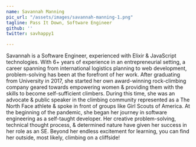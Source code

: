 ```yaml
---
name: Savannah Manning
pic_url: "/assets/images/savannah-manning-1.png"
tagline: Pass It Down, Software Engineer
github: ''
twitter: savhappy1

---
```

Savannah is a Software Engineer, experienced with Elixir & JavaScript technologies. With 6+ years of experience in an entrepreneurial setting, a career spanning from international logistics planning to web development, problem-solving has been at the forefront of her work. After graduating from University in 2017, she started her own award-winning rock-climbing company geared towards empowering women & providing them with the skills to become self-sufficient climbers. During this time, she was an advocate & public speaker in the climbing community represented as a The North Face athlete & spoke in front of groups like Girl Scouts of America. At the beginning of the pandemic, she began her journey in software engineering as a self-taught developer. Her creative problem-solving, technical thought process, & determined nature have given her success in her role as an SE. Beyond her endless excitement for learning, you can find her outside, most likely, climbing on a cliffside!
